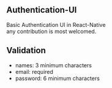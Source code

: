 ## Authentication-UI
Basic Authentication UI in React-Native  
any contribution is most welcomed.

## Validation
-  names: 3 minimum characters
-  email: required
-  password: 6 minimum characters

